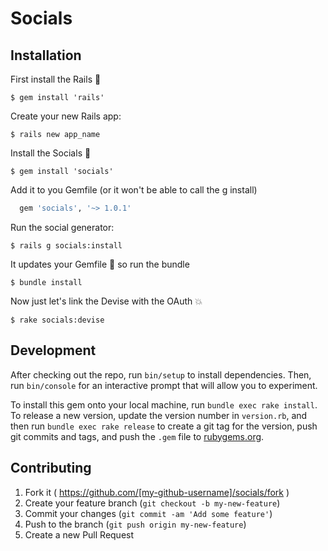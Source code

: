 # Socials

## Installation

First install the Rails :gem:

    $ gem install 'rails'

Create your new Rails app:

    $ rails new app_name 

Install the Socials :gem:

    $ gem install 'socials'

Add it to you Gemfile (or it won't be able to call the g install)

  ```ruby
    gem 'socials', '~> 1.0.1'
  ```

Run the social generator:

    $ rails g socials:install

It updates your Gemfile :page_facing_up: so run the bundle

    $ bundle install

Now just let's link the Devise with the OAuth :boom:

    $ rake socials:devise

## Development

After checking out the repo, run `bin/setup` to install dependencies. Then, run `bin/console` for an interactive prompt that will allow you to experiment. 

To install this gem onto your local machine, run `bundle exec rake install`. To release a new version, update the version number in `version.rb`, and then run `bundle exec rake release` to create a git tag for the version, push git commits and tags, and push the `.gem` file to [rubygems.org](https://rubygems.org).

## Contributing

1. Fork it ( https://github.com/[my-github-username]/socials/fork )
2. Create your feature branch (`git checkout -b my-new-feature`)
3. Commit your changes (`git commit -am 'Add some feature'`)
4. Push to the branch (`git push origin my-new-feature`)
5. Create a new Pull Request
